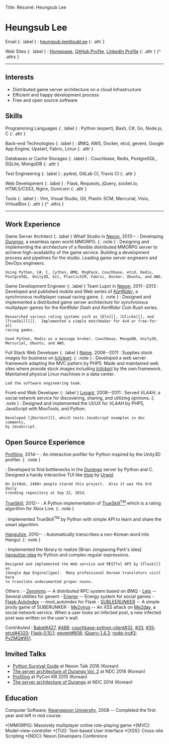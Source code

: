 Title: Résumé: Heungsub Lee

Heungsub Lee
============

Email {: .label }
: [heungsub.lee@subl.ee](mailto:heungsub.lee@subl.ee)
  {: .attr }

Web Sites {: .label }
: [Homepage](/),
  [GitHub Profile](https://github.com/sublee),
  [LinkedIn Profile](https://linkedin.com/in/sublee)
  {: .attr }
{^ .attrs }

---

Interests
---------

- Distributed game server architecture on a cloud infrastructure
- Efficient and happy development process
- Free and open source software

Skills
------

Programming Languages {: .label }
: Python (expert), Bash, C#, Go, Node.js, C
  {: .attr }

Back-end Technologies {: .label }
: ØMQ, AWS, Docker, etcd, gevent, Google App Engine, Upstart, Fabric, Linux
  {: .attr }

Databases or Cache Storages {: .label }
: Couchbase, Redis, PostgreSQL, SQLite, MongoDB
  {: .attr }

Test Engineering {: .label }
: pytest, GitLab CI, Travis CI
  {: .attr }

Web Development {: .label }
: Flask, Requests, jQuery, socket.io, HTML5/CSS3, Nginx, Gunicorn
  {: .attr }

Tools {: .label }
: Vim, Visual Studio, Git, Plastic SCM, Mercurial, Visio, VirtualBox
  {: .attr }
{^ .attrs }

---

Work Experience
---------------

Game Server Architect {: .label }
What! Studio in [Nexon][], 2013--
:   Developing <cite>[Durango][]</cite>, a seamless open world MMORPG.
    {: .note }
:   Designing and implementing the architecture of a flexible distributed
    MMORPG server to achieve high-availability of the game service.  Building a
    development process and pipelines for the studio.  Leading game server
    engineers and DevOps engineers.

    Using Python, C#, C, Cython, ØMQ, MsgPack, Couchbase, etcd, Redis,
    PostgreSQL, Unity3D, Git, PlasticSCM, Fabric, Docker, Ubuntu, and AWS.

Game Development Engineer {: .label }
Team Lupin in [Nexon][], 2011--2013
:   Developed and published mobile and Web series of
    <cite>[KartRider][]</cite>, a synchronous multiplayer casual racing game.
    {: .note }
:   Designed and implemented a distributed game server architecture for
    synchronous multiplayer games for the <cite>KartRider Dash</cite> and
    <cite>KartRider Coin Rush</cite> series.

    Researched various rating systems such as [Elo][], [Glicko][], and
    [TrueSkill][].  Implemented a simple matchmaker for 4v4 or free-for-all
    racing games.

    Used Python, Redis as a message broker, Couchbase, MongoDB, Unity3D,
    Mercurial, Ubuntu, and AWS.

Full Stack Web Developer {: .label }
[Npine][], 2008--2011
:   Supplies stock images for business on <cite>[Iclickart][]</cite>.
    {: .note }
:   Developed a web server framework adapting the MVC pattern by PHP5.  Made
    and maintained web sites where provide stock images including
    <cite>[Iclickart][]</cite> by the own framework.  Maintained physical Linux
    machines in a data center.

    Led the software engineering team.

Front-end Web Developer {: .label }
[Lunant][], 2008--2011
:   Served <cite>VLAAH</cite>, a social network service for discovering,
    sharing, and utilizing opinions.
    {: .note }
:   Designed and implemented the UI/UX for <cite>VLAAH</cite> by PHP5,
    JavaScript with MooTools, and Python.

    Developed [jDoctest][], which tests JavaScript examples in doc comments,
    by JavaScript.

Open Source Experience
----------------------

[Profiling][], 2014--
:   An interactive profiler for Python inspired by the Unity3D profiler.
    {: .note }

:   Developed to find bottlenecks in the <cite>[Durango][]</cite> server by
    Python and C.  Designed a handy interactive TUI like [htop][] by [Urwid][].

    On GitHub, 2400+ people stared this project.  Also it was the 3rd daily
    trending repository at Sep 22, 2014.

[TrueSkill][trueskill-py], 2012--
:   A Python implementation of [TrueSkill<sup>TM</sup>][trueskill] which is a
    rating algorithm for Xbox Live.
    {: .note }

:   Implemented TrueSkill<sup>TM</sup> by Python with simple API to learn and
    share the smart algorithm.

[Hangulize][], 2010--
:   Automatically transcribes a non-Korean word into Hangul.
    {: .note }

:   Implemented the library to realize [Brian Jongseong Park's idea]
    [hangulize-idea] by Python and complex regular expressions.

    Designed and implemented the Web service and RESTful API by [Flask][] on
    [Google App Engine][gae].  Many professional Korean translators visit here
    to translate undocumented proper nouns.

Others
:   - [Zeronimo][] -- A distributed RPC system based on ØMQ
    - [Lets][] -- Several utilities for gevent
    - [Energy][] -- Energy system for social games
    - [Flask-AutoIndex][] -- mod_autoindex for Flask
    - [SUBLEERUNKER][] -- A simple prody game of SUBERUNKER
    - [Me2virus][] -- An XSS attack on [Me2day][], a social network service.
                      When a user looks an infected post, a new infected post
                      was written on the user's wall.

Contributed
:   [Babel#427](https://github.com/python-babel/babel/pull/427),
    [#488](https://github.com/python-babel/babel/pull/488);
    [couchbase-python-client#32](
      https://github.com/couchbase/couchbase-python-client/pull/32),
    [#33](https://github.com/couchbase/couchbase-python-client/pull/33),
    [#35](https://github.com/couchbase/couchbase-python-client/pull/35);
    [etcd#4320](https://github.com/coreos/etcd/pull/4320);
    [Flask-0.10.1](https://github.com/mitsuhiko/flask/commit/6fca662);
    [gevent#608](https://github.com/gevent/gevent/pull/608);
    [jQuery-1.4.3](https://blog.jquery.com/2010/10/16/jquery-143-released/);
    [node-irc#3](https://github.com/martynsmith/node-irc/pull/3);
    [PyZMQ#951](https://github.com/zeromq/pyzmq/pull/951).

Invited Talks
-------------

- [Python Survival Guide][nxtk16-slide] at Nexon Talk 2016 (Korean)
- [The server architecture of Durango Vol. 2][ndc16-slide] at NDC 2016 (Korean)
- [Profiling][pyconkr2015-slide] at PyCon KR 2015 (Korean)
- [The server architecture of Durango][ndc14-slide] at NDC 2014 (Korean)

Education
---------

Computer Software, [Kwangwoon University][kw], 2008
-- Completed the first year and left in mid course.

[profiling]: https://github.com/what-studio/profiling
[htop]: http://hisham.hm/htop
[urwid]: http://urwid.org/
[trueskill-py]: http://trueskill.org/
[trueskill]: http://research.microsoft.com/en-us/projects/trueskill/
[hangulize]: http://hangulize.org/
[hangulize-idea]: http://iceager.egloos.com/2610028
[energy]: http://pythonhosted.org/energy
[flask-autoindex]: http://pythonhosted.org/Flask-AutoIndex
[zeronimo]: https://github.com/sublee/zeronimo
[lets]: https://github.com/sublee/lets
[jdoctest]: https://lunant.github.com/jdoctest
[subleerunker]: runker/
[me2virus]: https://github.com/sublee/me2virus
[me2day]: http://en.wikipedia.org/wiki/Me2day
[flask]: http://flask.pocoo.org/
[gae]: https://cloud.google.com/appengine
[nexon]: http://company.nexon.com/eng
[durango]: http://durango.nexon.com/
[vindictus]: http://en.wikipedia.org/wiki/Vindictus
[kartrider]: http://kart.nexon.com/
[elo]: http://en.wikipedia.org/wiki/Elo_rating_system
[glicko]: http://en.wikipedia.org/wiki/Glicko_rating_system
[npine]: http://en.npine.com/
[iclickart]: http://iclickart.co.kr/
[lunant]: http://lunant.net/
[nxtk16-slide]: http://www.slideshare.net/sublee/ss-67589513
[ndc16-slide]: http://www.slideshare.net/sublee/lt-vol-2
[pyconkr2015-slide]: http://www.slideshare.net/sublee/profiling-52226374
[ndc14-slide]: http://www.slideshare.net/sublee/spof-mmorpg
[kw]: http://www.kw.ac.kr/

*[MMORPG]: Massively multiplayer online role-playing game
*[MVC]: Model-view-controller
*[TUI]: Text-based User Interface
*[XSS]: Cross-site Scripting
*[NDC]: Nexon Developers Conference
